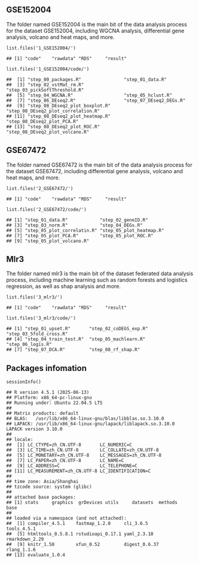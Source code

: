 ## GSE152004

The folder named GSE152004 is the main bit of the data analysis process
for the dataset GSE152004, including WGCNA analysis, differential gene
analysis, volcano and heat maps, and more.

    list.files('1_GSE152004/')

    ## [1] "code"    "rawdata" "RDS"     "result"

    list.files('1_GSE152004/code/')

    ##  [1] "step_00_packages.R"                "step_01_data.R"                   
    ##  [3] "step_02_vstMat_rm.R"               "step_03_pickSoftThreshold.R"      
    ##  [5] "step_04_WGCNA.R"                   "step_05_hclust.R"                 
    ##  [7] "step_06_DEseq2.R"                  "step_07_DEseq2_DEGs.R"            
    ##  [9] "step_08_DEseq2_plot_boxplot.R"     "step_08_DEseq2_plot_correlation.R"
    ## [11] "step_08_DEseq2_plot_heatmap.R"     "step_08_DEseq2_plot_PCA.R"        
    ## [13] "step_08_DEseq2_plot_ROC.R"         "step_08_DEseq2_plot_volcano.R"

## GSE67472

The folder named GSE67472 is the main bit of the data analysis process
for the dataset GSE67472, including differential gene analysis, volcano
and heat maps, and more.

    list.files('2_GSE67472/')

    ## [1] "code"    "rawdata" "RDS"     "result"

    list.files('2_GSE67472/code/')

    ## [1] "step_01_data.R"            "step_02_geneID.R"         
    ## [3] "step_03_norm.R"            "step_04_DEGs.R"           
    ## [5] "step_05_plot_correlatin.R" "step_05_plot_heatmap.R"   
    ## [7] "step_05_plot_PCA.R"        "step_05_plot_ROC.R"       
    ## [9] "step_05_plot_volcano.R"

## Mlr3

The folder named mlr3 is the main bit of the dataset federated data
analysis process, including machine learning such as random forests and
logistics regression, as well as shap analysis and more.

    list.files('3_mlr3/')

    ## [1] "code"    "rawdata" "RDS"     "result"

    list.files('3_mlr3/code/')

    ## [1] "step_01_upset.R"       "step_02_coDEGS_exp.R"  "step_03_5fold_cross.R"
    ## [4] "step_04_train_test.R"  "step_05_machlearn.R"   "step_06_logis.R"      
    ## [7] "step_07_DCA.R"         "step_08_rf_shap.R"

## Packages infomation

    sessionInfo()

    ## R version 4.5.1 (2025-06-13)
    ## Platform: x86_64-pc-linux-gnu
    ## Running under: Ubuntu 22.04.5 LTS
    ## 
    ## Matrix products: default
    ## BLAS:   /usr/lib/x86_64-linux-gnu/blas/libblas.so.3.10.0 
    ## LAPACK: /usr/lib/x86_64-linux-gnu/lapack/liblapack.so.3.10.0  LAPACK version 3.10.0
    ## 
    ## locale:
    ##  [1] LC_CTYPE=zh_CN.UTF-8       LC_NUMERIC=C              
    ##  [3] LC_TIME=zh_CN.UTF-8        LC_COLLATE=zh_CN.UTF-8    
    ##  [5] LC_MONETARY=zh_CN.UTF-8    LC_MESSAGES=zh_CN.UTF-8   
    ##  [7] LC_PAPER=zh_CN.UTF-8       LC_NAME=C                 
    ##  [9] LC_ADDRESS=C               LC_TELEPHONE=C            
    ## [11] LC_MEASUREMENT=zh_CN.UTF-8 LC_IDENTIFICATION=C       
    ## 
    ## time zone: Asia/Shanghai
    ## tzcode source: system (glibc)
    ## 
    ## attached base packages:
    ## [1] stats     graphics  grDevices utils     datasets  methods   base     
    ## 
    ## loaded via a namespace (and not attached):
    ##  [1] compiler_4.5.1    fastmap_1.2.0     cli_3.6.5         tools_4.5.1      
    ##  [5] htmltools_0.5.8.1 rstudioapi_0.17.1 yaml_2.3.10       rmarkdown_2.29   
    ##  [9] knitr_1.50        xfun_0.52         digest_0.6.37     rlang_1.1.6      
    ## [13] evaluate_1.0.4
